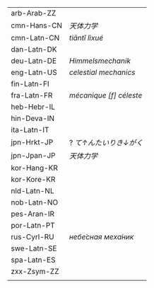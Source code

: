 | | |
|-|-|
| arb-Arab-ZZ |  |
| cmn-Hans-CN | _天体力学_ |
| cmn-Latn-CN | _tiāntǐ lìxué_ |
| dan-Latn-DK |  |
| deu-Latn-DE | _Himmelsmechanik_ |
| eng-Latn-US | _celestial mechanics_ |
| fin-Latn-FI |  |
| fra-Latn-FR | _mécanique [f] céleste_ |
| heb-Hebr-IL |  |
| hin-Deva-IN |  |
| ita-Latn-IT |  |
| jpn-Hrkt-JP | ? _て↑んたいりき↓がく_ |
| jpn-Jpan-JP | _天体力学_ |
| kor-Hang-KR |  |
| kor-Kore-KR |  |
| nld-Latn-NL |  |
| nob-Latn-NO |  |
| pes-Aran-IR |  |
| por-Latn-PT |  |
| rus-Cyrl-RU | _небе́сная меха́ник_ |
| swe-Latn-SE |  |
| spa-Latn-ES |  |
| zxx-Zsym-ZZ |  |
|  |  |
